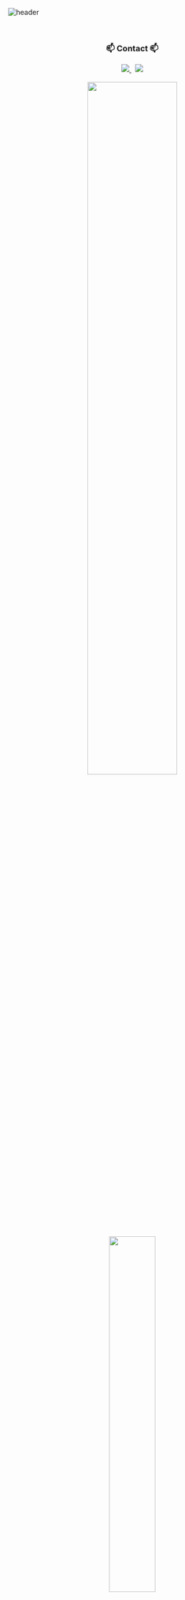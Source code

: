 ![header](https://capsule-render.vercel.app/api?type=waving&color=0:ff5722,100:f3e5f5&height=200&section=header&text=Welcome%20to%0A%20seonggu's%20Github!&fontSize=40&fontColor=ffffff&animation=fadeIn&fontAlign=50&fontAlignY=35)

<br>


<!-- contact --> 
<h3 align="center">📫 Contact 📫</h3>
<div align="center">
  <a href="https://seonggu.tistory.com/">
    <img src="https://img.shields.io/badge/tistory-FF5A00?style=for-the-badge&logo=tistory&logoColor=white" /> 
  </a>&nbsp
  <a href="mailto:sunggu3012@gmail.com">
    <img
      src="https://img.shields.io/badge/sunggu3012@gmail.com-D14836?style=for-the-badge&logo=gmail&logoColor=white"/>
  </a>
</div>

<br>
<div align="center">
<img src="https://github-readme-stats.vercel.app/api?username=SG1515&show_icons=true&theme=radical" width="60%"/>  
<a href="https://solved.ac/sunggu507">
        <img src="http://mazassumnida.wtf/api/v2/generate_badge?boj=sunggu507" width="43%"/>
</a>

</div>

